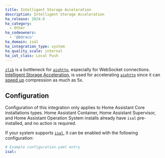 ```yaml
---
title: Intelligent Storage Acceleration
description: Intelligent Storage Acceleration
ha_release: 2024.6
ha_category:
  - Other
ha_codeowners:
  - '@bdraco'
ha_domain: isal
ha_integration_type: system
ha_quality_scale: internal
ha_iot_class: Local Push
---
```


[`zlib`](https://github.com/madler/zlib) is a bottleneck for [`aiohttp`](https://github.com/aio-libs/aiohttp), especially for WebSocket connections. [Intelligent Storage Acceleration](https://github.com/intel/isa-l), is used for accelerating [`aiohttp`](https://github.com/aio-libs/aiohttp) since it can [speed up](https://github.com/pycompression/python-isal/tree/develop/benchmark_scripts) compression as much as 5x.

## Configuration

Configuration of this integration only applies to Home Assistant Core installations types. Home Assistant Container, Home Assistant Supervisor, and Home Assistant Operation System installs already have `isal` pre-installed, and no action is required.

If your system supports [`isal`](https://github.com/pycompression/python-isal), it can be enabled with the following configuration:

```yaml
# Example configuration.yaml entry
isal:
```